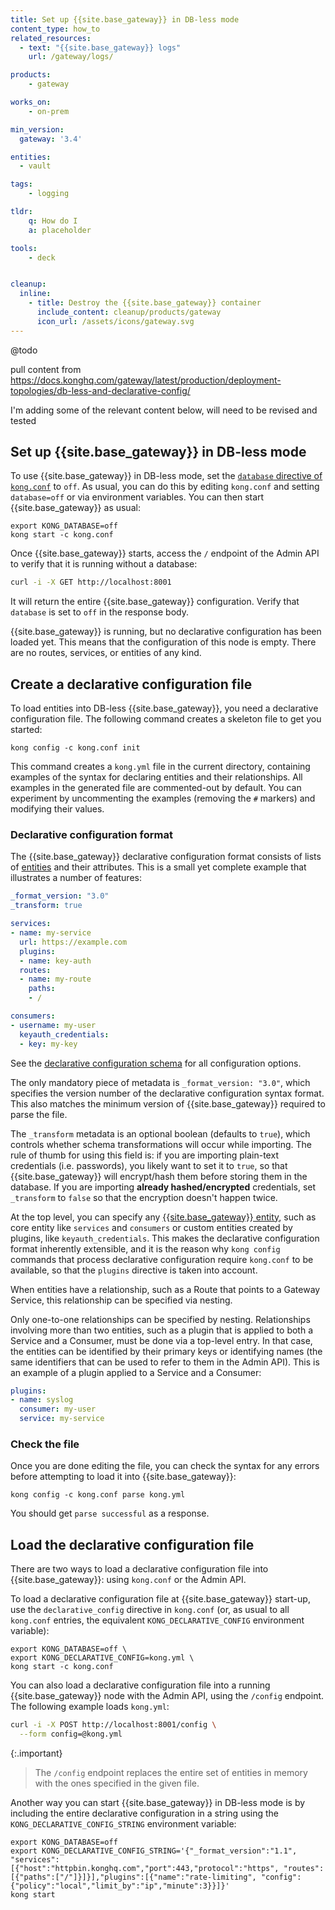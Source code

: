 ```yaml
---
title: Set up {{site.base_gateway}} in DB-less mode
content_type: how_to
related_resources:
  - text: "{{site.base_gateway}} logs"
    url: /gateway/logs/

products:
    - gateway

works_on:
    - on-prem

min_version:
  gateway: '3.4'

entities: 
  - vault

tags:
    - logging

tldr:
    q: How do I 
    a: placeholder

tools:
    - deck


cleanup:
  inline:
    - title: Destroy the {{site.base_gateway}} container
      include_content: cleanup/products/gateway
      icon_url: /assets/icons/gateway.svg
---
```


@todo

pull content from https://docs.konghq.com/gateway/latest/production/deployment-topologies/db-less-and-declarative-config/

I'm adding some of the relevant content below, will need to be revised and tested


<!---content to use starts now-->

## Set up {{site.base_gateway}} in DB-less mode

To use {{site.base_gateway}} in DB-less mode, set the [`database` directive of `kong.conf`](/gateway/configuration/#database) to `off`. As usual, you can do this by editing `kong.conf` and setting
`database=off` or via environment variables. You can then start {{site.base_gateway}}
as usual:

```
export KONG_DATABASE=off
kong start -c kong.conf
```

Once {{site.base_gateway}} starts, access the `/` endpoint of the Admin API to verify that it
is running without a database:

```sh
curl -i -X GET http://localhost:8001
```

It will return the entire {{site.base_gateway}} configuration. Verify that `database` is set to `off` in the response body.

{{site.base_gateway}} is running, but no declarative configuration has been loaded yet. This
means that the configuration of this node is empty. There are no routes,
services, or entities of any kind.

## Create a declarative configuration file

To load entities into DB-less {{site.base_gateway}}, you need a declarative configuration
file. The following command creates a skeleton file to get you
started:

```
kong config -c kong.conf init
```

This command creates a `kong.yml` file in the current directory,
containing examples of the syntax for declaring entities and their
relationships. All examples in the generated file are commented-out
by default. You can experiment by uncommenting the examples
(removing the `#` markers) and modifying their values.

### Declarative configuration format

<!--I think we can do this in how to format if we do both a nested and not nested value, and then explain how the nesting and format works-->

The {{site.base_gateway}} declarative configuration format consists of lists of
[entities](/gateway/entities/) and their attributes. This is a small yet complete
example that illustrates a number of features:

```yaml
_format_version: "3.0"
_transform: true

services:
- name: my-service
  url: https://example.com
  plugins:
  - name: key-auth
  routes:
  - name: my-route
    paths:
    - /

consumers:
- username: my-user
  keyauth_credentials:
  - key: my-key
```

See the [declarative configuration schema](https://github.com/Kong/go-database-reconciler/blob/main/pkg/file/kong_json_schema.json)
for all configuration options.

The only mandatory piece of metadata is `_format_version: "3.0"`, which
specifies the version number of the declarative configuration syntax format.
This also matches the minimum version of {{site.base_gateway}} required to parse the file.

The `_transform` metadata is an optional boolean (defaults to `true`), which
controls whether schema transformations will occur while importing. The rule
of thumb for using this field is: if you are importing plain-text credentials
(i.e. passwords), you likely want to set it to `true`, so that {{site.base_gateway}} will
encrypt/hash them before storing them in the database. If you are importing
**already hashed/encrypted** credentials, set `_transform` to `false` so that
the encryption doesn't happen twice.

At the top level, you can specify any [{{site.base_gateway}} entity](/gateway/entities/), such as core entity like `services` and `consumers` or custom entities created
by plugins, like `keyauth_credentials`. This makes the declarative
configuration format inherently extensible, and it is the reason why `kong
config` commands that process declarative configuration require `kong.conf` to
be available, so that the `plugins` directive is taken into account.

When entities have a relationship, such as a Route that points to a Gateway Service,
this relationship can be specified via nesting.

Only one-to-one relationships can be specified by nesting. Relationships involving more than two entities, such as a
plugin that is applied to both a Service and a Consumer, must be done via a
top-level entry. In that case, the entities can be identified by their primary keys
or identifying names (the same identifiers that can be used to refer to them
in the Admin API). This is an example of a plugin applied to a Service and
a Consumer:

```yml
plugins:
- name: syslog
  consumer: my-user
  service: my-service
```

### Check the file

Once you are done editing the file, you can check the syntax
for any errors before attempting to load it into {{site.base_gateway}}:

```
kong config -c kong.conf parse kong.yml
```

You should get `parse successful` as a response.

## Load the declarative configuration file

There are two ways to load a declarative configuration file into {{site.base_gateway}}: using
`kong.conf` or the Admin API.

To load a declarative configuration file at {{site.base_gateway}} start-up, use the
`declarative_config` directive in `kong.conf` (or, as usual to all `kong.conf`
entries, the equivalent `KONG_DECLARATIVE_CONFIG` environment variable):

```
export KONG_DATABASE=off \
export KONG_DECLARATIVE_CONFIG=kong.yml \
kong start -c kong.conf
```

You can also load a declarative configuration file into a running
{{site.base_gateway}} node with the Admin API, using the `/config` endpoint. The
following example loads `kong.yml`:

```sh
curl -i -X POST http://localhost:8001/config \
  --form config=@kong.yml
```

{:.important}
> The `/config` endpoint replaces the entire set of entities in memory
with the ones specified in the given file.

Another way you can start {{site.base_gateway}} in DB-less mode is by including the entire
declarative configuration in a string using the `KONG_DECLARATIVE_CONFIG_STRING`
environment variable:

```
export KONG_DATABASE=off
export KONG_DECLARATIVE_CONFIG_STRING='{"_format_version":"1.1", "services":[{"host":"httpbin.konghq.com","port":443,"protocol":"https", "routes":[{"paths":["/"]}]}],"plugins":[{"name":"rate-limiting", "config":{"policy":"local","limit_by":"ip","minute":3}}]}'
kong start
```